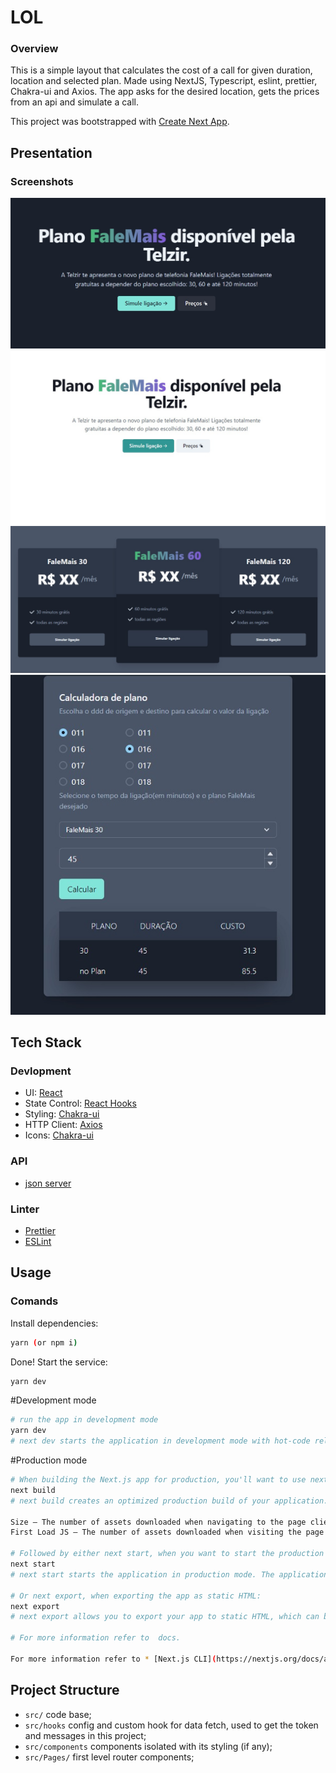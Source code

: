 # LOL

### Overview

  This is a simple layout that calculates the cost of a call for given duration, location and selected plan. Made using NextJS, Typescript, eslint, prettier, Chakra-ui and Axios. The app asks for the desired location, gets the prices from an api and simulate a call.

This project was bootstrapped with [Create Next App](https://nextjs.org/docs/api-reference/create-next-app).

## Presentation
### Screenshots

![hero](https://github.com/guiduck/LOL/blob/main/public/images/hero.jpeg)
![heroLight](https://github.com/guiduck/LOL/blob/main/public/images/herow.jpeg)
![pricing](https://github.com/guiduck/LOL/blob/main/public/images/pricing.jpeg)
![calculator](https://github.com/guiduck/LOL/blob/main/public/images/calculator.jpeg)

## Tech Stack
### Devlopment
* UI: [React](https://reactjs.org/)
* State Control: [React Hooks](https://reactjs.org/docs/hooks-intro.html)
* Styling: [Chakra-ui](https://chakra-ui.com) 
* HTTP Client: [Axios](https://github.com/axios/axios)
* Icons: [Chakra-ui](https://chakra-ui.com/docs/media-and-icons/icon)

### API
* [json server](https://github.com/typicode/json-server)

### Linter
* [Prettier](https://github.com/prettier/prettier)
* [ESLint](https://github.com/eslint/eslint)

## Usage
### Comands

Install dependencies:

```sh
yarn (or npm i)
```

Done! Start the service:

```sh
yarn dev
```

#Development mode

```sh
# run the app in development mode
yarn dev
# next dev starts the application in development mode with hot-code reloading, error reporting, and more.
```
#Production mode

```sh
# When building the Next.js app for production, you'll want to use next build:
next build
# next build creates an optimized production build of your application. The output displays information about each route.

Size – The number of assets downloaded when navigating to the page client-side. The size for each route only includes its dependencies.
First Load JS – The number of assets downloaded when visiting the page from the server. The amount of JS shared by all is shown as a separate metric.

# Followed by either next start, when you want to start the production server:
next start
# next start starts the application in production mode. The application should be compiled with next build first.

# Or next export, when exporting the app as static HTML:
next export
# next export allows you to export your app to static HTML, which can be run standalone without the need of a Node.js server.

# For more information refer to  docs.

For more information refer to * [Next.js CLI](https://nextjs.org/docs/api-reference/cli) docs.
```

## Project Structure

* `src/` code base;
* `src/hooks` config and custom hook for data fetch, used to get the token and messages in this project;
* `src/components` components isolated with its styling (if any);
* `src/Pages/` first level router components;
